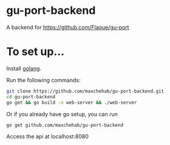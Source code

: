 # gu-port-backend
A backend for https://github.com/Flaque/gu-port

# To set up...
Install [golang](https://golang.org/doc/install).

Run the following commands:
```bash
git clone https://github.com/maxchehab/gu-port-backend.git
cd gu-port-backend
go get && go build -o web-server && ./web-server
```

Or if you already have go setup, you can run 
``` 
go get github.com/maxchehab/gu-port-backend
```

Access the api at localhost:8080

